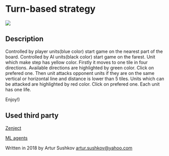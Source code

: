 # Turn-based strategy

![](https://i.imgur.com/SAKE0vE.png)

## Description
Controlled by player units(blue color) start game on the nearest part of the board.
Controlled by AI units(black color) start game on the farest.
Unit which make step has yellow color. Firstly it moves to one tile in four directions. 
Available directions are highlighted by green color. Click on prefered one. Then unit attacks opponent units if they are on the same vertical or horizontal line and distance is lower than 5 tiles. Units which can be attacked are highlighted by red color. Click on prefered one. Each unit has one life.

Enjoy!)

## Used third party
[Zenject](https://github.com/svermeulen/Zenject)

[ML agents](https://github.com/Unity-Technologies/ml-agents)


Written in 2018 by Artur Sushkov artur.sushkov@yahoo.com
